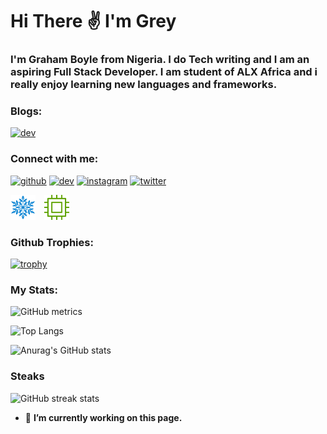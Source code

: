 # Hi There ✌ I'm Grey

### I'm Graham Boyle from Nigeria. I do Tech writing and I am an aspiring Full Stack Developer. I am student of ALX Africa and i really enjoy learning new languages and frameworks.

### Blogs:
 [<img src='https://cdn.jsdelivr.net/npm/simple-icons@3.0.1/icons/hashnode.svg' alt='dev' height='40'>](https://greybillions.hashnod.dev) 
 

### Connect with me:

[<img src='https://cdn.jsdelivr.net/npm/simple-icons@3.0.1/icons/github.svg' alt='github' height='40'>](https://github.com/greybillions)  [<img src='https://cdn.jsdelivr.net/npm/simple-icons@3.0.1/icons/dev-dot-to.svg' alt='dev' height='40'>](https://dev.to/greybillion)  [<img src='https://cdn.jsdelivr.net/npm/simple-icons@3.0.1/icons/instagram.svg' alt='instagram' height='40'>](https://www.instagram.com/greybillions/)  [<img src='https://cdn.jsdelivr.net/npm/simple-icons@3.0.1/icons/twitter.svg' alt='twitter' height='40'>](https://twitter.com/Dev__Grey)  

<a href='https://archiveprogram.github.com/'><img src='https://raw.githubusercontent.com/acervenky/animated-github-badges/master/assets/acbadge.gif' width='40' height='40'></a> <a href='https://docs.github.com/en/developers'><img src='https://raw.githubusercontent.com/acervenky/animated-github-badges/master/assets/devbadge.gif' width='40' height='40'></a> 

### Github Trophies:
[![trophy](https://github-profile-trophy.vercel.app/?username=greybillions)](https://github.com/ryo-ma/github-profile-trophy)

### My Stats:

![GitHub metrics](https://metrics.lecoq.io/greybillions) 

![Top Langs](https://github-readme-stats.vercel.app/api/top-langs/?username=greybillions&langs_count=8)

![Anurag's GitHub stats](https://github-readme-stats.vercel.app/api?username=greybillions&show_icons=true)

### Steaks
![GitHub streak stats](https://streak-stats.demolab.com/?user=greybillions)  

- 🔭 **I’m currently working on this page.**
